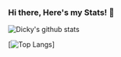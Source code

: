 ### Hi there, Here's my Stats! 👋

![Dicky's github stats](https://github-readme-stats.vercel.app/api?username=dickygiancini&show_icons=true&theme=dracula&count_private=true)

[![Top Langs](https://github-readme-stats.vercel.app/api/top-langs/?username=dickygiancini&layout=compact)]
<!--
**dickygiancini/dickygiancini** is a ✨ _special_ ✨ repository because its `README.md` (this file) appears on your GitHub profile.

Here are some ideas to get you started:

- 🔭 I’m currently working on ...
- 🌱 I’m currently learning ...
- 👯 I’m looking to collaborate on ...
- 🤔 I’m looking for help with ...
- 💬 Ask me about ...
- 📫 How to reach me: ...
- 😄 Pronouns: ...
- ⚡ Fun fact: ...
-->
